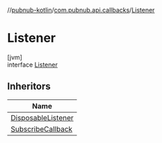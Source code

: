//[pubnub-kotlin](../../../index.md)/[com.pubnub.api.callbacks](../index.md)/[Listener](index.md)

# Listener

[jvm]\
interface [Listener](index.md)

## Inheritors

| Name |
|---|
| [DisposableListener](../-disposable-listener/index.md) |
| [SubscribeCallback](../-subscribe-callback/index.md) |
